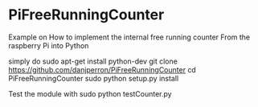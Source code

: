 # PiFreeRunningCounter

Example on How to implement the internal free running counter From the raspberry Pi into Python

simply do 
sudo apt-get install python-dev
git clone https://github.com/danjperron/PiFreeRunningCounter
cd PiFreeRunningCounter
sudo python setup.py install


Test the module with 
sudo python testCounter.py
